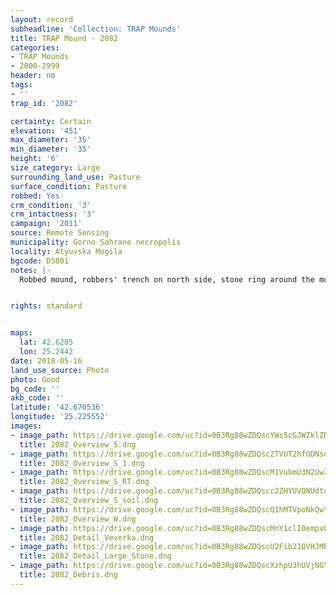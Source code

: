 ```yaml
---
layout: record
subheadline: 'Collection: TRAP Mounds'
title: TRAP Mound - 2082
categories:
- TRAP Mounds
- 2000-2999
header: no
tags:
- ''
trap_id: '2082'

certainty: Certain
elevation: '451'
max_diameter: '35'
min_diameter: '35'
height: '6'
size_category: Large
surrounding_land_use: Pasture
surface_condition: Pasture
robbed: Yes
crm_condition: '3'
crm_intactness: '3'
campaign: '2011'
source: Remote Sensing
municipality: Gorno Sahrane necropolis
locality: Atyuvska Mogila
bgcode: DS001
notes: |-
  Robbed mound, robbers' trench on north side, stone ring around the mound, earth taken next to the mound.


rights: standard


maps:
  lat: 42.6285
  lon: 25.2442
date: 2018-05-16
land_use_source: Photo
photo: Good
bg_code: ''
akb_code: ''
latitude: '42.670536'
longitude: '25.225552'
images:
- image_path: https://drive.google.com/uc?id=0B3Rg88wZDQscYWs5cGJWZklZN0U
  title: 2082_Overview_S.dng
- image_path: https://drive.google.com/uc?id=0B3Rg88wZDQscZTVUT2hfODNsejQ
  title: 2082_Overview_S_1.dng
- image_path: https://drive.google.com/uc?id=0B3Rg88wZDQscM1VubmU3N2UwZUE
  title: 2082_Overview_S_RT.dng
- image_path: https://drive.google.com/uc?id=0B3Rg88wZDQscc2ZHYUVQNUdtdEE
  title: 2082_Overview_S_soil.dng
- image_path: https://drive.google.com/uc?id=0B3Rg88wZDQscQ1hMTVpoNkQwYWs
  title: 2082_Overview_W.dng
- image_path: https://drive.google.com/uc?id=0B3Rg88wZDQscMnY1clI0empvQ3M
  title: 2082_Detail_Veverka.dng
- image_path: https://drive.google.com/uc?id=0B3Rg88wZDQscU2Fib21QVHJMbTQ
  title: 2082_Detail_Large_Stone.dng
- image_path: https://drive.google.com/uc?id=0B3Rg88wZDQscXzhpU3hUVjNGY0E
  title: 2082_Debris.dng
---
```

